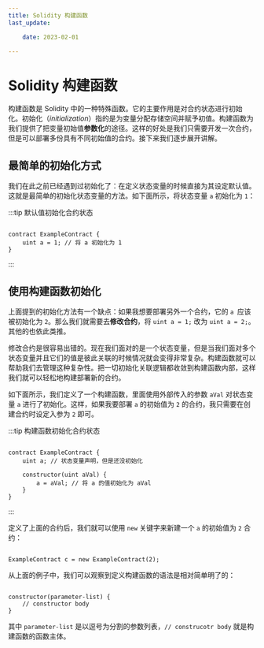 ```yaml
---
title: Solidity 构建函数 
last_update:

    date: 2023-02-01

---
```


# Solidity 构建函数

构建函数是 Solidity 中的一种特殊函数。它的主要作用是对合约状态进行初始化。初始化（*initialization*）指的是为变量分配存储空间并赋予初值。构建函数为我们提供了把变量初始值**参数化**的途径。这样的好处是我们只需要开发一次合约，但是可以部署多份具有不同初始值的合约。接下来我们逐步展开讲解。

## 最简单的初始化方式

我们在此之前已经遇到过初始化了：在定义状态变量的时候直接为其设定默认值。这就是最简单的初始化状态变量的方法。如下面所示，将状态变量 `a` 初始化为 `1`：

:::tip 默认值初始化合约状态

```solidity

contract ExampleContract {
    uint a = 1; // 将 a 初始化为 1 
}

```

:::

## 使用构建函数初始化

上面提到的初始化方法有一个缺点：如果我想要部署另外一个合约，它的 `a `应该被初始化为 `2`。那么我们就需要去**修改合约**，将 `uint a = 1;` 改为 `uint a = 2;`。其他的也依此类推。

修改合约是很容易出错的。现在我们面对的是一个状态变量，但是当我们面对多个状态变量并且它们的值是彼此关联的时候情况就会变得非常复杂。构建函数就可以帮助我们去管理这种复杂性。把一切初始化关联逻辑都收敛到构建函数内部，这样我们就可以轻松地构建部署新的合约。

如下面所示，我们定义了一个构建函数，里面使用外部传入的参数 `aVal` 对状态变量 `a` 进行了初始化。这样，如果我要部署 `a` 的初始值为 `2` 的合约，我只需要在创建合约时设定入参为 `2` 即可。

:::tip 构建函数初始化合约状态

```solidity

contract ExampleContract {
    uint a; // 状态变量声明，但是还没初始化

    constructor(uint aVal) {
        a = aVal; // 将 a 的值初始化为 aVal
    }
}

```

:::

定义了上面的合约后，我们就可以使用 `new` 关键字来新建一个 `a` 的初始值为 `2` 合约：

```solidity

ExampleContract c = new ExampleContract(2);

```

从上面的例子中，我们可以观察到定义构建函数的语法是相对简单明了的：

```solidity

constructor(parameter-list) {
    // constructor body
}

```

其中 `parameter-list` 是以逗号为分割的参数列表，`// construcotr body` 就是构建函数的函数主体。